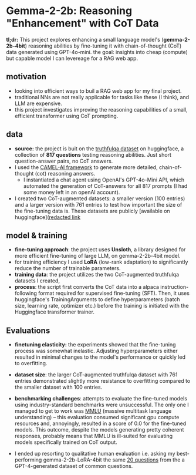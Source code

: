 # Gemma-2-2b: Reasoning "Enhancement" with CoT Data

**tl;dr:** This project explores enhancing a small language model's (**gemma-2-2b-4bit**) reasoning abilities by fine-tuning it with chain-of-thought (CoT) data generated using GPT-4o-mini. the goal: insights into cheap (compute) but capable model I can levereage for a RAG web app.

## motivation
* looking into efficient ways to buil a RAG web app for my final project.
* traditional NNs are not really applicable for tasks like these (I think), and LLM are expensive.
* this project investigates improving the reasoning capabilities of a small, efficient transformer using CoT prompting.

## data
* **source:** the project is buit on the [truthfulqa dataset](https://huggingface.co/datasets/truthfulqa/truthful_qa) on huggingface, a collection of **817 questions**  testing reasoning abilities. Just short question-answer pairs, no CoT answers.
* I used the [CAMEL-AI framework](https://github.com/camel-ai/camel) to generate more detailed, chain-of-thought (cot) reasoning answers.
    * I instantiated a chat agent using OpenAI's GPT-4o-Mini API, which automated the generation of CoT-answers for all 817 prompts (I had some money left in an openAI account).
* I created two CoT-augmented datasets: a smaller version (100 entries) and a larger version with 761 entries to test how important the size of the fine-tuning data is. These datasets are publicly [available on huggingface]([redacted link](https://huggingface.co/datasets/0fg)

## model & training

* **fine-tuning approach**: the project uses **Unsloth**, a library designed for more efficient fine-tuning of large LLM, on gemma-2-2b-4bit model.
* for training efficiency I used **LoRA** (low-rank adaptation) to significantly reduce the number of trainable parameters.
* **training data**: the project utilizes the two CoT-augmented truthfulqa datasets I created,
* **process**: the script first converts the CoT data into a alpaca instruction-following format required for supervised fine-tuning (SFT). Then, it uses huggingface's TrainingArguments to define hyperparameters (batch size, learning rate, optimizer etc.) before the training is initiated with the Huggingface transformer trainer.

## Evaluations

* **finetuning elasticity:** the experiments showed that the fine-tuning process was somewhat inelastic. Adjusting hyperparameters either resulted in minimal changes to the model's performance or quickly led to overfitting.

* **dataset size**: the larger CoT-augmented truthfulqa dataset with 761 entries demonstrated  slightly more resistance to overfitting compared to the smaller dataset with 100 entries.

* **benchmarking challenges**: attempts to evaluate the fine-tuned models using industry-standard benchmarks were unsuccessful. The only one I managed to get to work was [MMLU](https://docs.confident-ai.com/docs/benchmarks-mmlu) (massive multitask language understanding) – this evaluation consumed significant gpu compute resources and, annoyingly, resulted in a score of 0.0 for the fine-tuned models. This outcome, despite the models generating pretty coherent responses, probably means that MMLU is ill-suited for evaluating models specifically trained on CoT output.

* I ended up resorting to qualitative human evaluation i.e. asking my best-performing gemma-2-2b-LoRA-4bit the same [20 questions](https://github.com/CurseARealSword/nlp_module_4_QA/blob/main/human_eval_answers.csv) from the a GPT-4-generated dataset of common questions.
